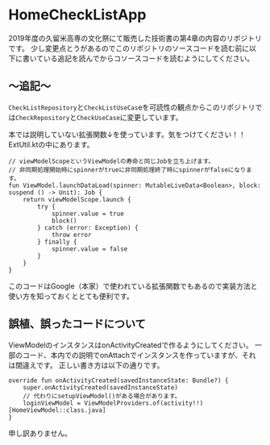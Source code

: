# HomeCheckListApp

2019年度の久留米高専の文化祭にて販売した技術書の第4章の内容のリポジトリです。
少し変更点とうがあるのでこのリポジトリのソースコードを読む前に以下に書いている追記を読んでからコソースコードを読むようにしてください。

## 〜追記〜

`CheckListRepository`と`CheckListUseCas`eを可読性の観点からこのリポジトリでは`CheckRepository`と`CheckUseCase`に変更しています。

本では説明していない拡張関数↓を使っています。気をつけてください！！
ExtUtil.ktの中にあります。
```
// viewModelScopeというViewModelの寿命と同じJobを立ち上げます。
// 非同期処理開始時にspinnerがtrueに非同期処理終了時にspinnerがfalseになります。
fun ViewModel.launchDataLoad(spinner: MutableLiveData<Boolean>, block: suspend () -> Unit): Job {
    return viewModelScope.launch {
        try {
            spinner.value = true
            block()
        } catch (error: Exception) {
            throw error
        } finally {
            spinner.value = false
        }
    }
}
```
このコードはGoogle（本家）で使われている拡張関数でもあるので実装方法と使い方を知っておくととても便利です。


## 誤植、誤ったコードについて

ViewModelのインスタンスはonActivityCreatedで作るようにしてください。
一部のコード、本内での説明でonAttachでインスタンスを作っていますが、それは間違えです。
正しい書き方は以下の通りです。
```
override fun onActivityCreated(savedInstanceState: Bundle?) {
    super.onActivityCreated(savedInstanceState)
    // 代わりにsetupViewModel()がある場合があります。
    loginViewModel = ViewModelProviders.of(activity!!)[HomeViewModel::class.java]
}
```

申し訳ありません。
